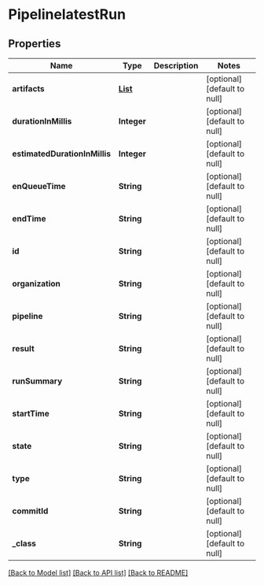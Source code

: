 # PipelinelatestRun
## Properties

Name | Type | Description | Notes
------------ | ------------- | ------------- | -------------
**artifacts** | [**List**](PipelinelatestRunartifacts.md) |  | [optional] [default to null]
**durationInMillis** | **Integer** |  | [optional] [default to null]
**estimatedDurationInMillis** | **Integer** |  | [optional] [default to null]
**enQueueTime** | **String** |  | [optional] [default to null]
**endTime** | **String** |  | [optional] [default to null]
**id** | **String** |  | [optional] [default to null]
**organization** | **String** |  | [optional] [default to null]
**pipeline** | **String** |  | [optional] [default to null]
**result** | **String** |  | [optional] [default to null]
**runSummary** | **String** |  | [optional] [default to null]
**startTime** | **String** |  | [optional] [default to null]
**state** | **String** |  | [optional] [default to null]
**type** | **String** |  | [optional] [default to null]
**commitId** | **String** |  | [optional] [default to null]
**\_class** | **String** |  | [optional] [default to null]

[[Back to Model list]](../README.md#documentation-for-models) [[Back to API list]](../README.md#documentation-for-api-endpoints) [[Back to README]](../README.md)


